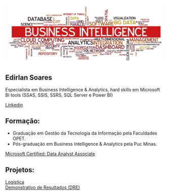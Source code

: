 <p align="center">
  <img src="banner.jpeg" >
</p>

## Edirlan Soares
Especialista em Business Intelligence & Analytics, hard skills em Microsoft BI tools (SSAS, SSIS, SSRS, SQL Server e Power BI)
<div class="badge-base LI-profile-badge" data-locale="pt_BR" data-size="medium" data-theme="light" data-type="VERTICAL" data-vanity="edirlansoares" data-version="v1"><a class="badge-base__link LI-simple-link" href="https://br.linkedin.com/in/edirlansoares?trk=profile-badge"> Linkedin</a></div>

## Formação:
- Graduação em Gestão da Tecnologia da Informação pela Faculdades OPET.
- Pós-graduação em Business Intelligence & Analytics pela Puc Minas.
<div class="badge-base LI-profile-badge" data-locale="pt_BR" data-size="medium" data-theme="light" data-type="VERTICAL" data-vanity="edirlansoares" data-version="v1"><a class="badge-base__link LI-simple-link" href="https://www.credly.com/badges/53407672-0fa1-440e-a6fe-f77eb939b22c?source=linked_in_profile">Microsoft Certified: Data Analyst Associate</a></div> 


## Projetos:

<div class="badge-base LI-profile-badge" data-locale="pt_BR" data-size="medium" data-theme="light" data-type="VERTICAL" data-vanity="edirlansoares" data-version="v1"><a class="badge-base__link LI-simple-link" href="https://app.powerbi.com/view?r=eyJrIjoiNDc0N2Y3YzQtNGQyNy00MjNjLWJlNzUtMzhhZTc5ZjAxNzUxIiwidCI6ImJjODAwMGFiLTg2MmUtNGFiYS05MWQ5LTFhNzE5MTdmYzJmYSJ9"> Logística</a></div>

<div class="badge-base LI-profile-badge" data-locale="pt_BR" data-size="medium" data-theme="light" data-type="VERTICAL" data-vanity="edirlansoares" data-version="v1"><a class="badge-base__link LI-simple-link" href="https://app.powerbi.com/view?r=eyJrIjoiNGQ1YzRmYjQtZTI0Zi00YWZkLWFhMmQtNjUyNzAwZjJiNWRlIiwidCI6ImJjODAwMGFiLTg2MmUtNGFiYS05MWQ5LTFhNzE5MTdmYzJmYSJ9">Demonstrativo de Resultados (DRE)</a></div>














              


